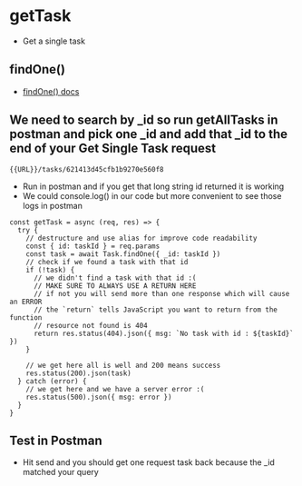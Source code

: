# getTask
* Get a single task

## findOne()
* [findOne() docs](https://mongoosejs.com/docs/api.html#model_Model.findOne)
## We need to search by _id so run getAllTasks in postman and pick one _id and add that _id to the end of your Get Single Task request

`{{URL}}/tasks/621413d45cfb1b9270e560f8`

* Run in postman and if you get that long string id returned it is working
* We could console.log() in our code but more convenient to see those logs in postman

```
const getTask = async (req, res) => {
  try {
    // destructure and use alias for improve code readability
    const { id: taskId } = req.params
    const task = await Task.findOne({ _id: taskId })
    // check if we found a task with that id
    if (!task) {
      // we didn't find a task with that id :(
      // MAKE SURE TO ALWAYS USE A RETURN HERE
      // if not you will send more than one response which will cause an ERROR
      // the `return` tells JavaScript you want to return from the function
      // resource not found is 404
      return res.status(404).json({ msg: `No task with id : ${taskId}` })
    }

    // we get here all is well and 200 means success
    res.status(200).json(task)
  } catch (error) {
    // we get here and we have a server error :(
    res.status(500).json({ msg: error })
  }
}
```

## Test in Postman
* Hit send and you should get one request task back because the _id matched your query
